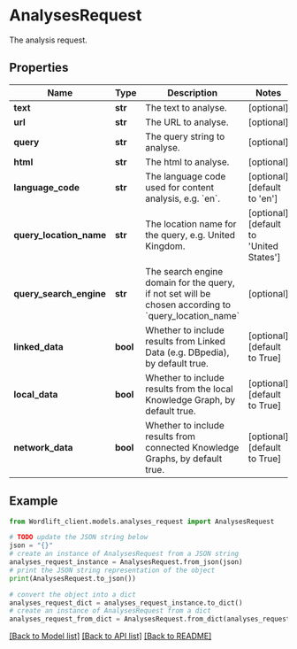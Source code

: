 # AnalysesRequest

The analysis request.

## Properties

Name | Type | Description | Notes
------------ | ------------- | ------------- | -------------
**text** | **str** | The text to analyse. | [optional] 
**url** | **str** | The URL to analyse. | [optional] 
**query** | **str** | The query string to analyse. | [optional] 
**html** | **str** | The html to analyse. | [optional] 
**language_code** | **str** | The language code used for content analysis, e.g. &#x60;en&#x60;. | [optional] [default to 'en']
**query_location_name** | **str** | The location name for the query, e.g. United Kingdom. | [optional] [default to 'United States']
**query_search_engine** | **str** | The search engine domain for the query, if not set will be chosen according to &#x60;query_location_name&#x60; | [optional] 
**linked_data** | **bool** | Whether to include results from Linked Data (e.g. DBpedia), by default true. | [optional] [default to True]
**local_data** | **bool** | Whether to include results from the local Knowledge Graph, by default true. | [optional] [default to True]
**network_data** | **bool** | Whether to include results from connected Knowledge Graphs, by default true. | [optional] [default to True]

## Example

```python
from Wordlift_client.models.analyses_request import AnalysesRequest

# TODO update the JSON string below
json = "{}"
# create an instance of AnalysesRequest from a JSON string
analyses_request_instance = AnalysesRequest.from_json(json)
# print the JSON string representation of the object
print(AnalysesRequest.to_json())

# convert the object into a dict
analyses_request_dict = analyses_request_instance.to_dict()
# create an instance of AnalysesRequest from a dict
analyses_request_from_dict = AnalysesRequest.from_dict(analyses_request_dict)
```
[[Back to Model list]](../README.md#documentation-for-models) [[Back to API list]](../README.md#documentation-for-api-endpoints) [[Back to README]](../README.md)


